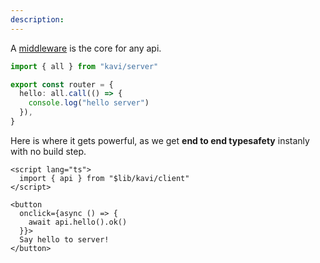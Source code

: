 ```yaml
---
description:
---
```


A [middleware](/docs/general/middlewares) is the core for any api.

```ts file=server.ts
import { all } from "kavi/server"

export const router = {
  hello: all.call(() => {
    console.log("hello server")
  }),
}
```

Here is where it gets powerful, as we get **end to end typesafety** instanly with no build step.

```svelte file=+page.svelte
<script lang="ts">
  import { api } from "$lib/kavi/client"
</script>

<button
  onclick={async () => {
    await api.hello().ok()
  }}>
  Say hello to server!
</button>
```
